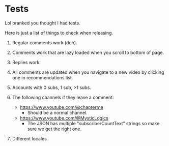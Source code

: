 # Tests

Lol pranked you thought I had tests.

Here is just a list of things to check when releasing.


1. Regular comments work (duh).
2. Comments work that are lazy loaded when you scroll to bottom of page.
3. Replies work.
4. All comments are updated when you navigate to a new video by clicking one in recommendations list.
5. Accounts with 0 subs, 1 sub, >1 subs.
6. The following channels if they leave a comment:
    - https://www.youtube.com/@chapterme
        - Should be a normal channel.
    - https://www.youtube.com/@MysticLogics
        - The JSON has multiple "subscriberCountText" strings so make sure we get the right one.

7. Different locales
